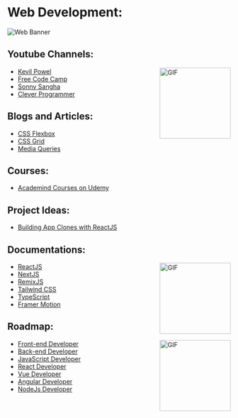 # Web Development:

![Web Banner](https://user-images.githubusercontent.com/91051053/204152199-cd6e6bbe-5d81-4e7e-b21f-398b0060e8d4.png)

## Youtube Channels:
<img align="right" height="160px" src="https://media.tenor.com/tYIUpIiF-LIAAAAC/youtube-logo.gif" alt="GIF"></img>
* [Kevil Powel](https://www.youtube.com/watch?v=LGQuIIv2RVA&list=PL4-IK0AVhVjM0xE0K2uZRvsM7LkIhsPT-)
* [Free Code Camp](https://www.youtube.com/c/freecodecamp/videos)
* [Sonny Sangha](https://www.youtube.com/@SonnySangha)
* [Clever Programmer](https://www.youtube.com/@CleverProgrammer)
## Blogs and Articles:
<!-- <img align="right" height="160px" src="https://media.tenor.com/y8BqGzWtqSAAAAAi/explore-map.gif" alt="GIF"></img> -->
* [CSS Flexbox](https://css-tricks.com/snippets/css/a-guide-to-flexbox/)
* [CSS Grid](https://css-tricks.com/snippets/css/complete-guide-grid/)
* [Media Queries](https://web.dev/learn/design/media-queries/)
## Courses:
<!-- <img align="right" height="160px" src="https://media.tenor.com/y8BqGzWtqSAAAAAi/explore-map.gif" alt="GIF"></img> -->
* [Academind Courses on Udemy](https://www.udemy.com/courses/search/?src=ukw&q=academind)
## Project Ideas:
<!-- <img align="right" height="160px" src="https://media.tenor.com/y8BqGzWtqSAAAAAi/explore-map.gif" alt="GIF"></img> -->
* [Building App Clones with ReactJS](https://www.youtube.com/playlist?list=PL-J2q3Ga50oMQa1JdSJxYoZELwOJAXExP)
## Documentations:
<img align="right" height="160px" src="https://media.tenor.com/Z1SlMF7RRaEAAAAd/cites-convention-on-international-trade-in-endangered-species.gif" alt="GIF"></img>
* [ReactJS](https://reactjs.org/docs/getting-started.html)
* [NextJS](https://nextjs.org/docs/getting-started)
* [RemixJS](https://remix.run/docs/en/v1)
* [Tailwind CSS](https://tailwindcss.com/docs/installation)
* [TypeScript](https://www.typescriptlang.org/docs/)
* [Framer Motion](https://www.framer.com/docs/)
## Roadmap:
<img align="right" height="160px" src="https://media.tenor.com/y8BqGzWtqSAAAAAi/explore-map.gif" alt="GIF"></img>
* [Front-end Developer](https://roadmap.sh/frontend)
* [Back-end Developer](https://roadmap.sh/backend)
* [JavaScript Developer](https://roadmap.sh/javascript)
* [React Developer](https://roadmap.sh/react)
* [Vue Developer](https://roadmap.sh/vue)
* [Angular Developer](https://roadmap.sh/angular)
* [NodeJs Developer](https://roadmap.sh/nodejs) 
